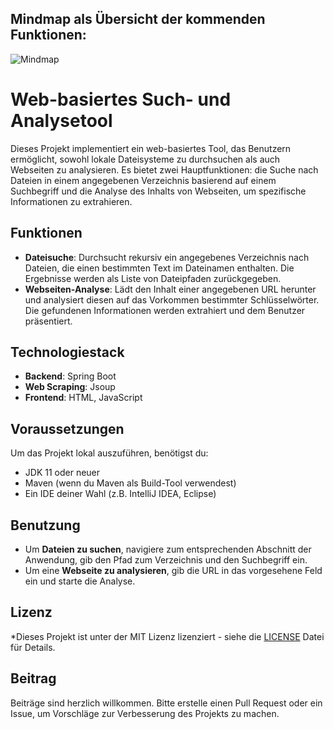 ## Mindmap als Übersicht der kommenden Funktionen:
![Mindmap](https://github.com/Cedric-CJ/demo/assets/120566759/887465ee-bbcc-4a1f-b619-9a01b62896ea)

# Web-basiertes Such- und Analysetool

Dieses Projekt implementiert ein web-basiertes Tool, das Benutzern ermöglicht, sowohl lokale Dateisysteme zu durchsuchen als auch Webseiten zu analysieren. Es bietet zwei Hauptfunktionen: die Suche nach Dateien in einem angegebenen Verzeichnis basierend auf einem Suchbegriff und die Analyse des Inhalts von Webseiten, um spezifische Informationen zu extrahieren.

## Funktionen

- **Dateisuche**: Durchsucht rekursiv ein angegebenes Verzeichnis nach Dateien, die einen bestimmten Text im Dateinamen enthalten. Die Ergebnisse werden als Liste von Dateipfaden zurückgegeben.
- **Webseiten-Analyse**: Lädt den Inhalt einer angegebenen URL herunter und analysiert diesen auf das Vorkommen bestimmter Schlüsselwörter. Die gefundenen Informationen werden extrahiert und dem Benutzer präsentiert.

## Technologiestack

- **Backend**: Spring Boot
- **Web Scraping**: Jsoup
- **Frontend**: HTML, JavaScript

## Voraussetzungen

Um das Projekt lokal auszuführen, benötigst du:

- JDK 11 oder neuer
- Maven (wenn du Maven als Build-Tool verwendest)
- Ein IDE deiner Wahl (z.B. IntelliJ IDEA, Eclipse)

## Benutzung

- Um **Dateien zu suchen**, navigiere zum entsprechenden Abschnitt der Anwendung, gib den Pfad zum Verzeichnis und den Suchbegriff ein.
- Um eine **Webseite zu analysieren**, gib die URL in das vorgesehene Feld ein und starte die Analyse.

## Lizenz

*Dieses Projekt ist unter der MIT Lizenz lizenziert - siehe die [LICENSE](LICENSE) Datei für Details.

## Beitrag

Beiträge sind herzlich willkommen. Bitte erstelle einen Pull Request oder ein Issue, um Vorschläge zur Verbesserung des Projekts zu machen.


